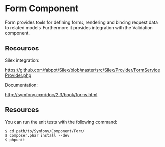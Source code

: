 Form Component
==============

Form provides tools for defining forms, rendering and binding request data to
related models. Furthermore it provides integration with the Validation
component.

Resources
---------

Silex integration:

https://github.com/fabpot/Silex/blob/master/src/Silex/Provider/FormServiceProvider.php

Documentation:

http://symfony.com/doc/2.3/book/forms.html

Resources
---------

You can run the unit tests with the following command:

    $ cd path/to/Symfony/Component/Form/
    $ composer.phar install --dev
    $ phpunit
